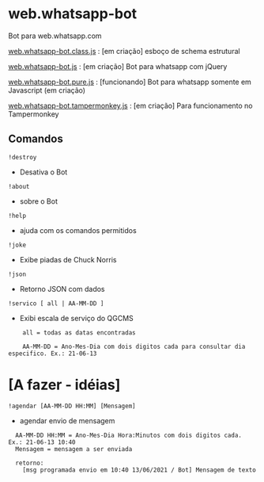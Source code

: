 # web.whatsapp-bot
Bot para web.whatsapp.com 


[web.whatsapp-bot.class.js](https://github.com/bitts/web.whatsapp-bot/blob/main/web.whatsapp-bot.class.js) : [em criação] esboço de schema estrutural

[web.whatsapp-bot.js](https://github.com/bitts/web.whatsapp-bot/blob/main/web.whatsapp-bot.js) : [em criação] Bot para whatsapp com jQuery 

[web.whatsapp-bot.pure.js](https://github.com/bitts/web.whatsapp-bot/blob/main/web.whatsapp-bot.pure.js) : [funcionando] Bot para whatsapp somente em Javascript (em criação)

[web.whatsapp-bot.tampermonkey.js](https://github.com/bitts/web.whatsapp-bot/blob/main/web.whatsapp-bot.tampermonkey.js) : [em criação] Para funcionamento no Tampermonkey



## Comandos

`!destroy`
- Desativa o Bot

`!about`
- sobre o Bot

`!help`
- ajuda com os comandos permitidos

`!joke`
- Exibe piadas de Chuck Norris

`!json`
- Retorno JSON com dados 

`!servico [ all | AA-MM-DD ]`
- Exibi escala de serviço do QGCMS
```
    all = todas as datas encontradas
    
    AA-MM-DD = Ano-Mes-Dia com dois digitos cada para consultar dia especifico. Ex.: 21-06-13
```

# [A fazer - idéias]

`!agendar [AA-MM-DD HH:MM] [Mensagem]`
- agendar envio de mensagem 
```
  AA-MM-DD HH:MM = Ano-Mes-Dia Hora:Minutos com dois digitos cada. Ex.: 21-06-13 10:40
  Mensagem = mensagem a ser enviada
  
  retorno:
    [msg programada envio em 10:40 13/06/2021 / Bot] Mensagem de texto
```
